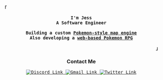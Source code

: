 <!-- Profile -->
<p align='left'>
  <strong>
    <samp>「</samp>
  </strong>
</p>

<p align='center'>
  <samp>
    <b>
      I'm Jess
      <br />
      A Software Engineer
      <br /><br />
      Building a custom <a href='https://github.com/Toxocious/Ephemeral' target="_blank">Pokemon-style map engine</a>
      <br />
      Also developing a <a href='https://github.com/Toxocious/Absolute' target="_blank">web-based Pokemon RPG</a>
    </b>
    <br />
  </samp>
</p>

<p align='right'>
  <strong>
    <samp>
      」
    </samp>
  </strong>
</p>

<!-- Contact Me -->
<p align='center'>
  <h3 align='center'>Contact Me</h3>

  <p align='center'>
    <samp>
      <a
        href="https://discord.com/users/110174307589570560" target="_blank"
      >
        <img
          src="https://img.shields.io/badge/Discord-%237289DA.svg?style=for-the-badge&logo=discord&logoColor=white"
          alt="Discord Link"
        />
      </a>
      <a
        href="mailto:toxocious@gmail.com"
        target="_blank"
      >
        <img
          src="https://img.shields.io/badge/Gmail-D14836?style=for-the-badge&logo=gmail&logoColor=white"
          alt="Gmail Link"
        />
      </a>
      <a
        href="https://twitter.com/toxocious"
        target="_blank"
      >
        <img 
          src="https://img.shields.io/badge/-@Toxocious-34b9ea?style=for-the-badge&labelColor=34b9ea&logo=Twitter&logoColor=white&link=https://twitter.com/toxocious" 
          alt="Twitter Link"
        />
      </a>
    </samp>
  </p>
</p>
